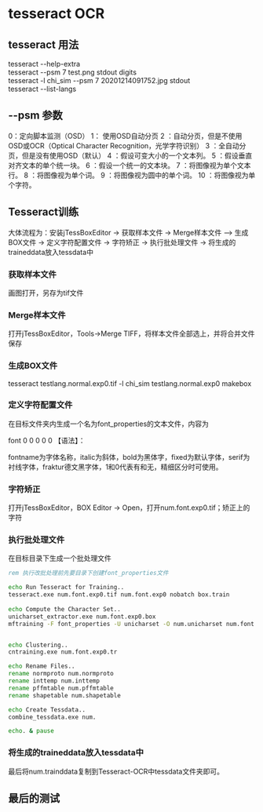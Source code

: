 # tesseract OCR

## tesseract 用法

tesseract --help-extra  
tesseract  --psm 7  test.png stdout digits  
tesseract -l chi_sim --psm 7  20201214091752.jpg stdout  
tesseract --list-langs  

## --psm 参数

0：定向脚本监测（OSD）
1： 使用OSD自动分页
2 ：自动分页，但是不使用OSD或OCR（Optical Character Recognition，光学字符识别）
3 ：全自动分页，但是没有使用OSD（默认）
4 ：假设可变大小的一个文本列。
5 ：假设垂直对齐文本的单个统一块。
6 ：假设一个统一的文本块。
7 ：将图像视为单个文本行。
8 ：将图像视为单个词。
9 ：将图像视为圆中的单个词。
10 ：将图像视为单个字符。

## Tesseract训练

大体流程为：安装jTessBoxEditor -> 获取样本文件 -> Merge样本文件 –> 生成BOX文件 -> 定义字符配置文件 -> 字符矫正 -> 执行批处理文件 -> 将生成的traineddata放入tessdata中

### 获取样本文件

画图打开，另存为tif文件 

### Merge样本文件

打开jTessBoxEditor，Tools->Merge TIFF，将样本文件全部选上，并将合并文件保存

### 生成BOX文件

tesseract testlang.normal.exp0.tif -l chi_sim testlang.normal.exp0 makebox

### 定义字符配置文件

在目标文件夹内生成一个名为font_properties的文本文件，内容为  

font 0 0 0 0 0
【语法】：<fontname> <italic> <bold> <fixed> <serif> <fraktur>    

fontname为字体名称，italic为斜体，bold为黑体字，fixed为默认字体，serif为衬线字体，fraktur德文黑字体，1和0代表有和无，精细区分时可使用。  

### 字符矫正

打开jTessBoxEditor，BOX Editor -> Open，打开num.font.exp0.tif；矫正<Char>上的字符  
  
### 执行批处理文件

在目标目录下生成一个批处理文件

``` bat
rem 执行改批处理前先要目录下创建font_properties文件 

echo Run Tesseract for Training.. 
tesseract.exe num.font.exp0.tif num.font.exp0 nobatch box.train 
 
echo Compute the Character Set.. 
unicharset_extractor.exe num.font.exp0.box 
mftraining -F font_properties -U unicharset -O num.unicharset num.font.exp0.tr 


echo Clustering.. 
cntraining.exe num.font.exp0.tr 

echo Rename Files.. 
rename normproto num.normproto 
rename inttemp num.inttemp 
rename pffmtable num.pffmtable 
rename shapetable num.shapetable  

echo Create Tessdata.. 
combine_tessdata.exe num. 

echo. & pause
```

### 将生成的traineddata放入tessdata中

最后将num.trainddata复制到Tesseract-OCR中tessdata文件夹即可。  

## 最后的测试
